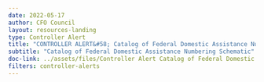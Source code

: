 ```yaml
---
date: 2022-05-17
author: CFO Council
layout: resources-landing
type: Controller Alert
title: "CONTROLLER ALERT&#58; Catalog of Federal Domestic Assistance Numbering Schematic"
subtitle: "Catalog of Federal Domestic Assistance Numbering Schematic"
doc-link: ../assets/files/Controller Alert Catalog of Federal Domestic Assistance Numbering Schematic_2016.12.22.pdf
filters: controller-alerts
---
```

